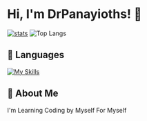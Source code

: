# Hi, I'm DrPanayioths! 👋


[![stats](https://githubstatsdrp.vercel.app/api?username=drpanayioths&show_icons=true&theme=radical)](https://githubstatsdrp.vercel.app/api?username=drpanayioths&show_icons=true&theme=radical)
![Top Langs](https://githubstatsdrp.vercel.app/api/top-langs/?username=drpanayioths&layout=compact&theme=radical)


## 🚀 Languages

[![My Skills](https://skillicons.dev/icons?i=html,css,js)](https://skillicons.dev)





## 🚀 About Me
I'm Learning Coding by Myself For Myself

